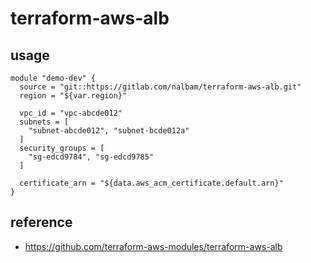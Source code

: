 # terraform-aws-alb

## usage
```
module "demo-dev" {
  source = "git::https://gitlab.com/nalbam/terraform-aws-alb.git"
  region = "${var.region}"

  vpc_id = "vpc-abcde012"
  subnets = [
    "subnet-abcde012", "subnet-bcde012a"
  ]
  security_groups = [
    "sg-edcd9784", "sg-edcd9785"
  ]

  certificate_arn = "${data.aws_acm_certificate.default.arn}"
}
```

## reference
* https://github.com/terraform-aws-modules/terraform-aws-alb
